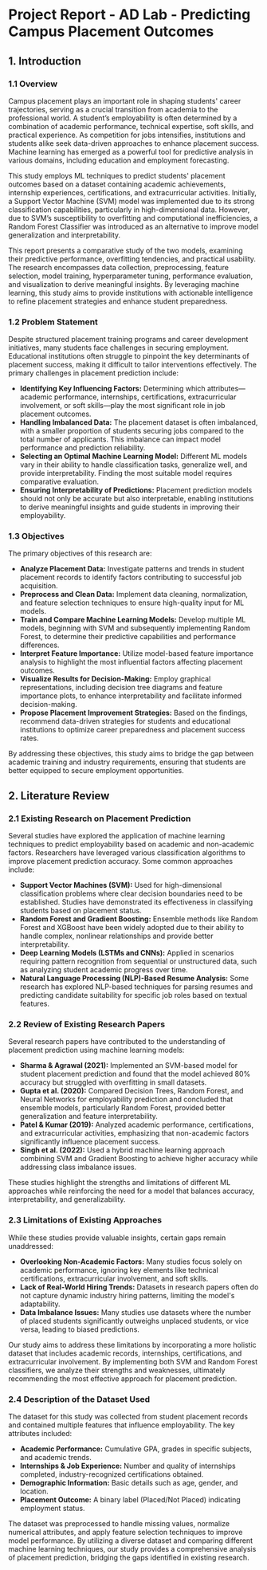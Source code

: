 # Project Report - AD Lab - Predicting Campus Placement Outcomes

## 1. Introduction

### 1.1 Overview

Campus placement plays an important role in shaping students' career trajectories, serving as a crucial transition from academia to the professional world. A student’s employability is often determined by a combination of academic performance, technical expertise, soft skills, and practical experience. As competition for jobs intensifies, institutions and students alike seek data-driven approaches to enhance placement success. Machine learning has emerged as a powerful tool for predictive analysis in various domains, including education and employment forecasting.

This study employs ML techniques to predict students' placement outcomes based on a dataset containing academic achievements, internship experiences, certifications, and extracurricular activities. Initially, a Support Vector Machine (SVM) model was implemented due to its strong classification capabilities, particularly in high-dimensional data. However, due to SVM’s susceptibility to overfitting and computational inefficiencies, a Random Forest Classifier was introduced as an alternative to improve model generalization and interpretability.

This report presents a comparative study of the two models, examining their predictive performance, overfitting tendencies, and practical usability. The research encompasses data collection, preprocessing, feature selection, model training, hyperparameter tuning, performance evaluation, and visualization to derive meaningful insights. By leveraging machine learning, this study aims to provide institutions with actionable intelligence to refine placement strategies and enhance student preparedness.

### 1.2 Problem Statement

Despite structured placement training programs and career development initiatives, many students face challenges in securing employment. Educational institutions often struggle to pinpoint the key determinants of placement success, making it difficult to tailor interventions effectively. The primary challenges in placement prediction include: 

* **Identifying Key Influencing Factors:** Determining which attributes—academic performance, internships, certifications, extracurricular involvement, or soft skills—play the most significant role in job placement outcomes.
* **Handling Imbalanced Data:** The placement dataset is often imbalanced, with a smaller proportion of students securing jobs compared to the total number of applicants. This imbalance can impact model performance and prediction reliability.
* **Selecting an Optimal Machine Learning Model:** Different ML models vary in their ability to handle classification tasks, generalize well, and provide interpretability. Finding the most suitable model requires comparative evaluation.
* **Ensuring Interpretability of Predictions:** Placement prediction models should not only be accurate but also interpretable, enabling institutions to derive meaningful insights and guide students in improving their employability.

### 1.3 Objectives

The primary objectives of this research are:
* **Analyze Placement Data:** Investigate patterns and trends in student placement records to identify factors contributing to successful job acquisition.
* **Preprocess and Clean Data:** Implement data cleaning, normalization, and feature selection techniques to ensure high-quality input for ML models.
* **Train and Compare Machine Learning Models:** Develop multiple ML models, beginning with SVM and subsequently implementing Random Forest, to determine their predictive capabilities and performance differences.
* **Interpret Feature Importance:** Utilize model-based feature importance analysis to highlight the most influential factors affecting placement outcomes.
* **Visualize Results for Decision-Making:** Employ graphical representations, including decision tree diagrams and feature importance plots, to enhance interpretability and facilitate informed decision-making.
* **Propose Placement Improvement Strategies:** Based on the findings, recommend data-driven strategies for students and educational institutions to optimize career preparedness and placement success rates.

By addressing these objectives, this study aims to bridge the gap between academic training and industry requirements, ensuring that students are better equipped to secure employment opportunities.

## 2. Literature Review

### 2.1 Existing Research on Placement Prediction

Several studies have explored the application of machine learning techniques to predict employability based on academic and non-academic factors.  Researchers have leveraged various classification algorithms to improve placement prediction accuracy. Some common approaches include:
* **Support Vector Machines (SVM):** Used for high-dimensional classification problems where clear decision boundaries need to be established. Studies have demonstrated its effectiveness in classifying students based on placement status.
* **Random Forest and Gradient Boosting:** Ensemble methods like Random Forest and XGBoost have been widely adopted due to their ability to handle complex, nonlinear relationships and provide better interpretability.
* **Deep Learning Models (LSTMs and CNNs):** Applied in scenarios requiring pattern recognition from sequential or unstructured data, such as analyzing student academic progress over time.
* **Natural Language Processing (NLP)-Based Resume Analysis:** Some research has explored NLP-based techniques for parsing resumes and predicting candidate suitability for specific job roles based on textual features.

### 2.2 Review of Existing Research Papers

Several research papers have contributed to the understanding of placement prediction using machine learning models:
* **Sharma & Agrawal (2021):** Implemented an SVM-based model for student placement prediction and found that the model achieved 80% accuracy but struggled with overfitting in small datasets.
* **Gupta et al. (2020):** Compared Decision Trees, Random Forest, and Neural Networks for employability prediction and concluded that ensemble models, particularly Random Forest, provided better generalization and feature interpretability.
* **Patel & Kumar (2019):** Analyzed academic performance, certifications, and extracurricular activities, emphasizing that non-academic factors significantly influence placement success.
* **Singh et al. (2022):** Used a hybrid machine learning approach combining SVM and Gradient Boosting to achieve higher accuracy while addressing class imbalance issues.

These studies highlight the strengths and limitations of different ML approaches while reinforcing the need for a model that balances accuracy, interpretability, and generalizability.

### 2.3 Limitations of Existing Approaches

While these studies provide valuable insights, certain gaps remain unaddressed:
* **Overlooking Non-Academic Factors:** Many studies focus solely on academic performance, ignoring key elements like technical certifications, extracurricular involvement, and soft skills.
* **Lack of Real-World Hiring Trends:** Datasets in research papers often do not capture dynamic industry hiring patterns, limiting the model's adaptability.
* **Data Imbalance Issues:** Many studies use datasets where the number of placed students significantly outweighs unplaced students, or vice versa, leading to biased predictions.

Our study aims to address these limitations by incorporating a more holistic dataset that includes academic records, internships, certifications, and extracurricular involvement. By implementing both SVM and Random Forest classifiers, we analyze their strengths and weaknesses, ultimately recommending the most effective approach for placement prediction.

### 2.4 Description of the Dataset Used

The dataset for this study was collected from student placement records and contained multiple features that influence employability. The key attributes included:
* **Academic Performance:** Cumulative GPA, grades in specific subjects, and academic trends.
* **Internships & Job Experience:** Number and quality of internships completed, industry-recognized certifications obtained.
* **Demographic Information:** Basic details such as age, gender, and location.
* **Placement Outcome:** A binary label (Placed/Not Placed) indicating employment status.

The dataset was preprocessed to handle missing values, normalize numerical attributes, and apply feature selection techniques to improve model performance. By utilizing a diverse dataset and comparing different machine learning techniques, our study provides a comprehensive analysis of placement prediction, bridging the gaps identified in existing research.

